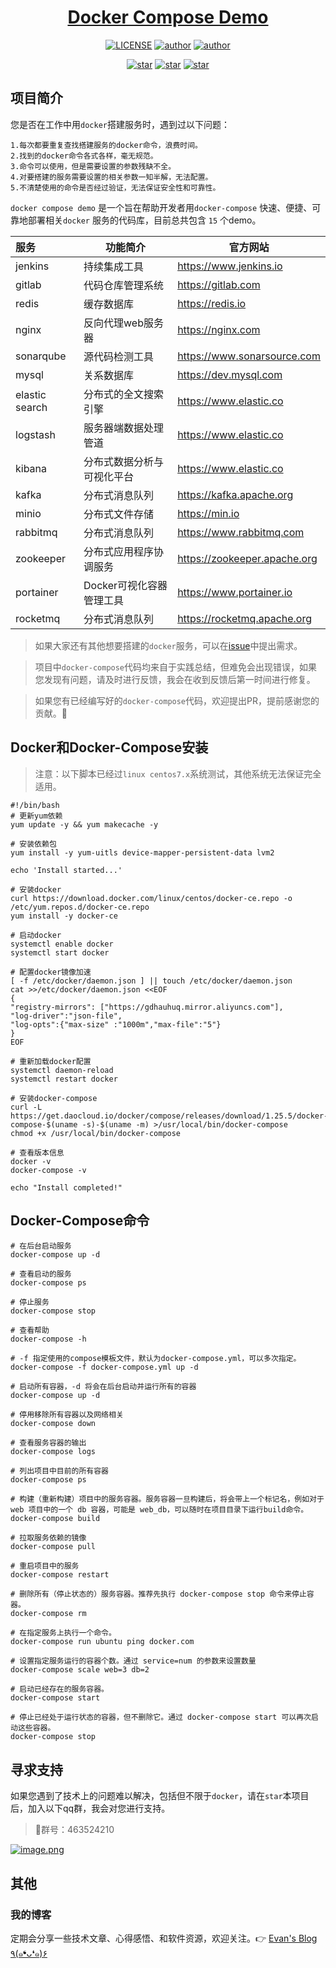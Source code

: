 <h1 align="center"><a href="https://github.com/wangming2674/docker-compose-demo" target="_blank">Docker Compose Demo</a></h1>
<p align="center">
  <a href="https://github.com/wangming2674/docker-compose-demo/blob/master/license"><img alt="LICENSE" src="https://img.shields.io/github/license/wangming2674/docker-compose-demo.svg"/></a>
  <a href="https://github.com/wangming2674"><img alt="author" src="https://img.shields.io/badge/author-Evan Wang-blue.svg"/></a>
  <a href="https://www.jetbrains.com/?from=docker-compose-demo"><img alt="author" src="https://img.shields.io/badge/IntelliJ%20IDEA-提供支持-green.svg"/></a>
</p>

<p align="center">
  <a href="https://github.com/wangming2674/docker-compose-demo/stargazers"><img alt="star" src="https://img.shields.io/github/stars/wangming2674/docker-compose-demo.svg?label=Stars&style=social"/></a>
  <a href="https://github.com/wangming2674/docker-compose-demo/network/members"><img alt="star" src="https://img.shields.io/github/forks/wangming2674/docker-compose-demo.svg?label=Fork&style=social"/></a>
  <a href="https://github.com/wangming2674/docker-compose-demo/watchers"><img alt="star" src="https://img.shields.io/github/watchers/wangming2674/docker-compose-demo.svg?label=Watch&style=social"/></a>
</p>

## 项目简介

您是否在工作中用`docker`搭建服务时，遇到过以下问题：

```text
1.每次都要重复查找搭建服务的docker命令，浪费时间。
2.找到的docker命令各式各样，毫无规范。
3.命令可以使用，但是需要设置的参数残缺不全。
4.对要搭建的服务需要设置的相关参数一知半解，无法配置。
5.不清楚使用的命令是否经过验证，无法保证安全性和可靠性。
```

`docker compose demo` 是一个旨在帮助开发者用`docker-compose` 快速、便捷、可靠地部署相关`docker`
服务的代码库，目前总共包含 `15` 个demo。

| 服务             | 功能简介            | 官方网站                         |
|:---------------|-----------------|------------------------------|
| jenkins        | 持续集成工具          | https://www.jenkins.io       |
| gitlab         | 代码仓库管理系统        | https://gitlab.com           |
| redis          | 缓存数据库           | https://redis.io             |
| nginx          | 反向代理web服务器      | https://nginx.com            |
| sonarqube      | 源代码检测工具         | https://www.sonarsource.com  |
| mysql          | 关系数据库           | https://dev.mysql.com        |
| elastic search | 分布式的全文搜索引擎      | https://www.elastic.co       |
| logstash       | 服务器端数据处理管道      | https://www.elastic.co       |
| kibana         | 分布式数据分析与可视化平台   | https://www.elastic.co       |
| kafka          | 分布式消息队列         | https://kafka.apache.org     |
| minio          | 分布式文件存储         | https://min.io               |
| rabbitmq       | 分布式消息队列         | https://www.rabbitmq.com     |
| zookeeper      | 分布式应用程序协调服务     | https://zookeeper.apache.org |
| portainer      | Docker可视化容器管理工具 | https://www.portainer.io     |
| rocketmq       | 分布式消息队列         | https://rocketmq.apache.org  |

> 如果大家还有其他想要搭建的`docker`服务，可以在[issue](https://github.com/wangming2674/docker-compose-demo/issues/new)中提出需求。

> 项目中`docker-compose`代码均来自于实践总结，但难免会出现错误，如果您发现有问题，请及时进行反馈，我会在收到反馈后第一时间进行修复。

> 如果您有已经编写好的`docker-compose`代码，欢迎提出PR，提前感谢您的贡献。🤝

## Docker和Docker-Compose安装

> 注意：以下脚本已经过`linux centos7.x`系统测试，其他系统无法保证完全适用。

```shell
#!/bin/bash
# 更新yum依赖
yum update -y && yum makecache -y

# 安装依赖包
yum install -y yum-uitls device-mapper-persistent-data lvm2

echo 'Install started...'

# 安装docker
curl https://download.docker.com/linux/centos/docker-ce.repo -o /etc/yum.repos.d/docker-ce.repo
yum install -y docker-ce

# 启动docker
systemctl enable docker
systemctl start docker

# 配置docker镜像加速
[ -f /etc/docker/daemon.json ] || touch /etc/docker/daemon.json
cat >>/etc/docker/daemon.json <<EOF
{
"registry-mirrors": ["https://gdhauhuq.mirror.aliyuncs.com"],
"log-driver":"json-file",
"log-opts":{"max-size" :"1000m","max-file":"5"}
}
EOF

# 重新加载docker配置
systemctl daemon-reload
systemctl restart docker

# 安装docker-compose
curl -L https://get.daocloud.io/docker/compose/releases/download/1.25.5/docker-compose-$(uname -s)-$(uname -m) >/usr/local/bin/docker-compose
chmod +x /usr/local/bin/docker-compose

# 查看版本信息
docker -v
docker-compose -v

echo "Install completed!"
```

## Docker-Compose命令

```shell
# 在后台启动服务
docker-compose up -d 

# 查看启动的服务
docker-compose ps   

# 停止服务
docker-compose stop

# 查看帮助
docker-compose -h

# -f 指定使用的compose模板文件，默认为docker-compose.yml，可以多次指定。
docker-compose -f docker-compose.yml up -d 

# 启动所有容器，-d 将会在后台启动并运行所有的容器
docker-compose up -d

# 停用移除所有容器以及网络相关
docker-compose down

# 查看服务容器的输出
docker-compose logs

# 列出项目中目前的所有容器
docker-compose ps

# 构建（重新构建）项目中的服务容器。服务容器一旦构建后，将会带上一个标记名，例如对于 web 项目中的一个 db 容器，可能是 web_db，可以随时在项目目录下运行build命令。
docker-compose build

# 拉取服务依赖的镜像
docker-compose pull

# 重启项目中的服务
docker-compose restart

# 删除所有（停止状态的）服务容器。推荐先执行 docker-compose stop 命令来停止容器。
docker-compose rm 

# 在指定服务上执行一个命令。
docker-compose run ubuntu ping docker.com

# 设置指定服务运行的容器个数。通过 service=num 的参数来设置数量
docker-compose scale web=3 db=2

# 启动已经存在的服务容器。
docker-compose start

# 停止已经处于运行状态的容器，但不删除它。通过 docker-compose start 可以再次启动这些容器。
docker-compose stop
```

## 寻求支持

如果您遇到了技术上的问题难以解决，包括但不限于`docker`，请在`star`本项目后，加入以下qq群，我会对您进行支持。

> 🐧群号：463524210

[![image.png](https://i.postimg.cc/QMn0kZsg/image.png)](https://postimg.cc/WDgGTKdt)

## 其他

### 我的博客

定期会分享一些技术文章、心得感悟、和软件资源，欢迎关注。👉 [Evan's Blog ٩(๑❛ᴗ❛๑)۶](https://evanwang.blog.csdn.net)
